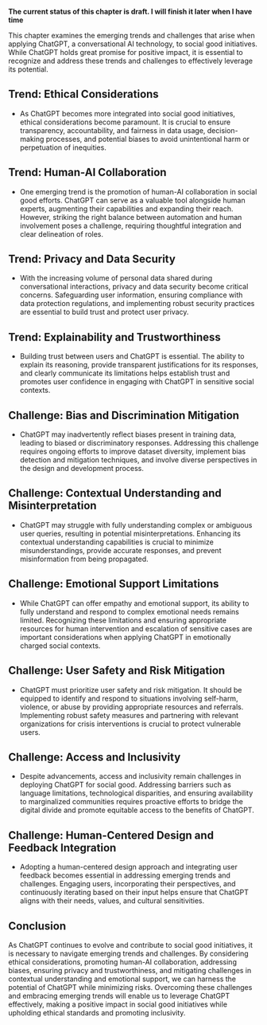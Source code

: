 **The current status of this chapter is draft. I will finish it later when I have time**

This chapter examines the emerging trends and challenges that arise when applying ChatGPT, a conversational AI technology, to social good initiatives. While ChatGPT holds great promise for positive impact, it is essential to recognize and address these trends and challenges to effectively leverage its potential.

Trend: Ethical Considerations
-----------------------------

* As ChatGPT becomes more integrated into social good initiatives, ethical considerations become paramount. It is crucial to ensure transparency, accountability, and fairness in data usage, decision-making processes, and potential biases to avoid unintentional harm or perpetuation of inequities.

Trend: Human-AI Collaboration
-----------------------------

* One emerging trend is the promotion of human-AI collaboration in social good efforts. ChatGPT can serve as a valuable tool alongside human experts, augmenting their capabilities and expanding their reach. However, striking the right balance between automation and human involvement poses a challenge, requiring thoughtful integration and clear delineation of roles.

Trend: Privacy and Data Security
--------------------------------

* With the increasing volume of personal data shared during conversational interactions, privacy and data security become critical concerns. Safeguarding user information, ensuring compliance with data protection regulations, and implementing robust security practices are essential to build trust and protect user privacy.

Trend: Explainability and Trustworthiness
-----------------------------------------

* Building trust between users and ChatGPT is essential. The ability to explain its reasoning, provide transparent justifications for its responses, and clearly communicate its limitations helps establish trust and promotes user confidence in engaging with ChatGPT in sensitive social contexts.

Challenge: Bias and Discrimination Mitigation
---------------------------------------------

* ChatGPT may inadvertently reflect biases present in training data, leading to biased or discriminatory responses. Addressing this challenge requires ongoing efforts to improve dataset diversity, implement bias detection and mitigation techniques, and involve diverse perspectives in the design and development process.

Challenge: Contextual Understanding and Misinterpretation
---------------------------------------------------------

* ChatGPT may struggle with fully understanding complex or ambiguous user queries, resulting in potential misinterpretations. Enhancing its contextual understanding capabilities is crucial to minimize misunderstandings, provide accurate responses, and prevent misinformation from being propagated.

Challenge: Emotional Support Limitations
----------------------------------------

* While ChatGPT can offer empathy and emotional support, its ability to fully understand and respond to complex emotional needs remains limited. Recognizing these limitations and ensuring appropriate resources for human intervention and escalation of sensitive cases are important considerations when applying ChatGPT in emotionally charged social contexts.

Challenge: User Safety and Risk Mitigation
------------------------------------------

* ChatGPT must prioritize user safety and risk mitigation. It should be equipped to identify and respond to situations involving self-harm, violence, or abuse by providing appropriate resources and referrals. Implementing robust safety measures and partnering with relevant organizations for crisis interventions is crucial to protect vulnerable users.

Challenge: Access and Inclusivity
---------------------------------

* Despite advancements, access and inclusivity remain challenges in deploying ChatGPT for social good. Addressing barriers such as language limitations, technological disparities, and ensuring availability to marginalized communities requires proactive efforts to bridge the digital divide and promote equitable access to the benefits of ChatGPT.

Challenge: Human-Centered Design and Feedback Integration
---------------------------------------------------------

* Adopting a human-centered design approach and integrating user feedback becomes essential in addressing emerging trends and challenges. Engaging users, incorporating their perspectives, and continuously iterating based on their input helps ensure that ChatGPT aligns with their needs, values, and cultural sensitivities.

Conclusion
----------

As ChatGPT continues to evolve and contribute to social good initiatives, it is necessary to navigate emerging trends and challenges. By considering ethical considerations, promoting human-AI collaboration, addressing biases, ensuring privacy and trustworthiness, and mitigating challenges in contextual understanding and emotional support, we can harness the potential of ChatGPT while minimizing risks. Overcoming these challenges and embracing emerging trends will enable us to leverage ChatGPT effectively, making a positive impact in social good initiatives while upholding ethical standards and promoting inclusivity.
